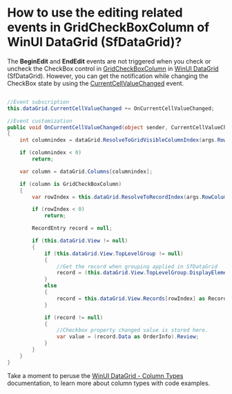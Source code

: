 # How to use the editing related events in GridCheckBoxColumn of WinUI DataGrid (SfDataGrid)?

The **BeginEdit** and **EndEdit** events are not triggered when you check or uncheck the CheckBox control in [GridCheckBoxColumn](https://help.syncfusion.com/cr/winui/Syncfusion.UI.Xaml.DataGrid.GridCheckBoxColumn.html) in [WinUI DataGrid](https://www.syncfusion.com/winui-controls/datagrid) (SfDataGrid). However, you can get the notification while changing the CheckBox state by using the [CurrentCellValueChanged](https://help.syncfusion.com/cr/winui/Syncfusion.UI.Xaml.DataGrid.SfDataGrid.html#Syncfusion_UI_Xaml_DataGrid_SfDataGrid_CurrentCellValueChanged) event.

```C#

//Event subscription
this.dataGrid.CurrentCellValueChanged += OnCurrentCellValueChanged;

//Event customization
public void OnCurrentCellValueChanged(object sender, CurrentCellValueChangedEventArgs args)
{
    int columnindex = dataGrid.ResolveToGridVisibleColumnIndex(args.RowColumnIndex.ColumnIndex);

    if (columnindex < 0)
        return;

    var column = dataGrid.Columns[columnindex];

    if (column is GridCheckBoxColumn)
    {
        var rowIndex = this.dataGrid.ResolveToRecordIndex(args.RowColumnIndex.RowIndex);

        if (rowIndex < 0)
            return;

        RecordEntry record = null;

        if (this.dataGrid.View != null)
        {
            if (this.dataGrid.View.TopLevelGroup != null)
            {
                //Get the record when grouping applied in SfDataGrid
                record = (this.dataGrid.View.TopLevelGroup.DisplayElements[rowIndex] as RecordEntry);
            }
            else
            {
                record = this.dataGrid.View.Records[rowIndex] as RecordEntry;
            }

            if (record != null)
            {
                //Checkbox property changed value is stored here.
                var value = (record.Data as OrderInfo).Review;
            }
        }
    }
}

```

Take a moment to peruse the [WinUI DataGrid - Column Types](https://help.syncfusion.com/winui/datagrid/column-types) documentation, to learn more about column types with code examples.
